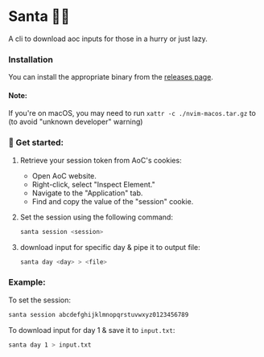 # Santa 🎅🏼

A cli to download aoc inputs for those in a hurry or just lazy.

### Installation

You can install the appropriate binary from the [releases page](https://github.com/somnek/santa/releases).

#### Note:

If you're on macOS, you may need to run `xattr -c ./nvim-macos.tar.gz` to (to avoid "unknown developer" warning)

### 🚀 Get started:

1. Retrieve your session token from AoC's cookies:

   - Open AoC website.
   - Right-click, select "Inspect Element."
   - Navigate to the "Application" tab.
   - Find and copy the value of the "session" cookie.

2. Set the session using the following command:

   ```bash
   santa session <session>
   ```

3. download input for specific day & pipe it to output file:

   ```bash
   santa day <day> > <file>
   ```

### Example:

To set the session:

```bash
santa session abcdefghijklmnopqrstuvwxyz0123456789
```

To download input for day 1 & save it to `input.txt`:

```bash
santa day 1 > input.txt
```

